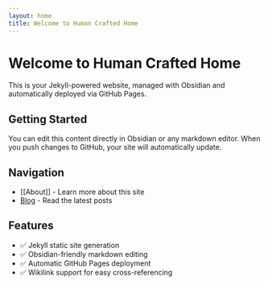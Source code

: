 ```yaml
---
layout: home
title: Welcome to Human Crafted Home
---
```


# Welcome to Human Crafted Home

This is your Jekyll-powered website, managed with Obsidian and automatically deployed via GitHub Pages.

## Getting Started

You can edit this content directly in Obsidian or any markdown editor. When you push changes to GitHub, your site will automatically update.

## Navigation

- [[About]] - Learn more about this site
- [Blog](/blog/) - Read the latest posts

## Features

- ✅ Jekyll static site generation
- ✅ Obsidian-friendly markdown editing
- ✅ Automatic GitHub Pages deployment
- ✅ Wikilink support for easy cross-referencing